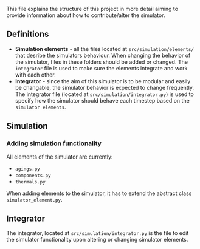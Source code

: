 This file explains the structure of this project in more detail aiming to provide information
about how to contribute/alter the simulator.


## Definitions
- **Simulation elements** - all the files located at ```src/simulation/elements/``` that desribe the
simulators behaviour. When changing the behavior of the simulator, files in these folders should be added or changed. The ```integrator```
file is used to make sure the elements integrate and work with each other.
- **Integrator** - since the aim of this simulator is to be modular and easily be changable, the simulator behavior
is expected to change frequently. The integrator file (located at ```src/simulation/integrator.py```) is used to specify
how the simulator should behave each timestep based on the ```simulator elements```.

## Simulation
### Adding simulation functionality
All elements of the simulator are currently:
- ```agings.py```
- ```components.py```
- ```thermals.py```

When adding elements to the simulator, it has to extend the abstract class ```simulator_element.py```.

## Integrator
The integrator, located at ```src/simulation/integrator.py``` is the file to edit the simulator functionality
upon altering or changing simulator elements.